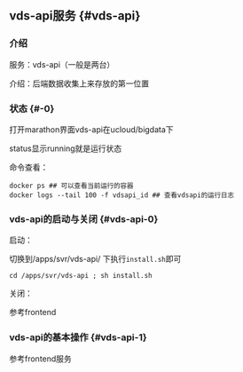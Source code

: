 ## **vds-api**服务 {#vds-api}

### 介绍

服务：vds-api（一般是两台）

介绍：后端数据收集上来存放的第一位置

### 状态 {#-0}

打开marathon界面vds-api在ucloud/bigdata下

status显示running就是运行状态

命令查看：
```
docker ps ## 可以查看当前运行的容器
docker logs --tail 100 -f vdsapi_id ## 查看vdsapi的运行日志
```
### vds-api的启动与关闭 {#vds-api-0}

启动：

切换到/apps/svr/vds-api/ 下执行`install.sh`即可
```
cd /apps/svr/vds-api ; sh install.sh
```
关闭：

参考frontend

### vds-api的基本操作 {#vds-api-1}

参考frontend服务